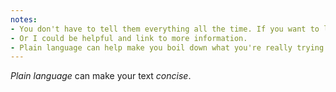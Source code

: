 ```yaml
---
notes:
- You don't have to tell them everything all the time. If you want to learn more about deep breathing, I'm sure you can go off on your own adventure.
- Or I could be helpful and link to more information.
- Plain language can help make you boil down what you're really trying to say or have accomplished.
---
```


*Plain language* can make your text *concise*.
